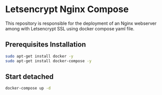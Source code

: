 # Letsencrypt Nginx Compose

This repository is responsible for the deployment of an Nginx webserver among with Letsencrypt SSL using docker compose yaml file.

## Prerequisites Installation
```bash
sudo apt-get install docker -y
sudo apt-get install docker-compose -y
```

## Start detached

```bash
docker-compose up -d
```
